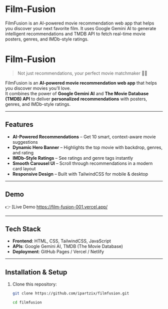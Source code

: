 # Film-Fusion
FilmFusion is an AI-powered movie recommendation web app that helps you discover your next favorite film. It uses Google Gemini AI to generate intelligent recommendations and TMDB API to fetch real-time movie posters, genres, and IMDb-style ratings.

#  Film-Fusion

> Not just recommendations, your perfect movie matchmaker 💜🎥  

FilmFusion is an **AI-powered movie recommendation web app** that helps you discover movies you’ll love.  
It combines the power of **Google Gemini AI** and **The Movie Database (TMDB) API** to deliver **personalized recommendations** with posters, genres, and IMDb-style ratings.

---

##  Features

-  **AI-Powered Recommendations** – Get 10 smart, context-aware movie suggestions  
-  **Dynamic Hero Banner** – Highlights the top movie with backdrop, genres, and rating  
-  **IMDb-Style Ratings** – See ratings and genre tags instantly  
-  **Smooth Carousel UI** – Scroll through recommendations in a modern card layout  
-  **Responsive Design** – Built with TailwindCSS for mobile & desktop  

---

##  Demo

👉 [Live Demo 
https://film-fusion-001.vercel.app/

---

##  Tech Stack

- **Frontend**: HTML, CSS, TailwindCSS, JavaScript  
- **APIs**: Google Gemini AI, TMDB (The Movie Database)  
- **Deployment**: GitHub Pages / Vercel / Netlify  

---

##  Installation & Setup

1. Clone this repository:
   ```bash
   git clone https://github.com/ipartzix/filmfusion.git

   cd filmfusion

